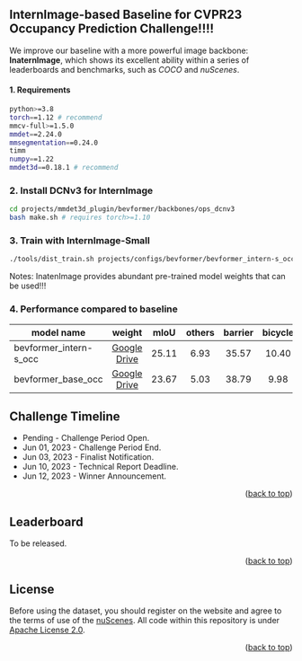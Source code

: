 
## InternImage-based Baseline for CVPR23 Occupancy Prediction Challenge!!!!

We improve our baseline with a more powerful image backbone: **InaternImage**, which shows its excellent ability within a series of leaderboards and benchmarks, such as *COCO* and *nuScenes*.


#### 1. Requirements
```bash
python>=3.8
torch==1.12 # recommend
mmcv-full>=1.5.0
mmdet==2.24.0
mmsegmentation==0.24.0
timm
numpy==1.22
mmdet3d==0.18.1 # recommend
```


### 2. Install DCNv3 for InternImage
```bash
cd projects/mmdet3d_plugin/bevformer/backbones/ops_dcnv3
bash make.sh # requires torch>=1.10
```

### 3. Train with InternImage-Small

```bash
./tools/dist_train.sh projects/configs/bevformer/bevformer_intern-s_occ.py 8 # consumes less than 14G memory
```

Notes: InatenImage provides abundant pre-trained model weights that can be used!!!


### 4. Performance compared to baseline

model name|weight| mIoU | others | barrier | bicycle | bus | car | construction_vehicle | motorcycle | pedestrian | traffic_cone | trailer |  truck | driveable_surface | other_flat | sidewalk | terrain | manmade | vegetation | 
----|:----------:| :--: | :--: | :--: | :--: | :--: | :--: | :--: | :--: | :--: | :--: | :--: | :--: | :--: | :--: | :----------------------: | :---: | :------: | :------: |
bevformer_intern-s_occ|[Google Drive](https://drive.google.com/file/d/1LV9K8hrskKf51xY1wbqTKzK7WZmVXEV_/view?usp=sharing)| 25.11 | 6.93 | 35.57 | 10.40 | 35.97 | 41.23 | 13.72 | 20.30 | 21.10 | 18.34 | 19.18 | 28.64 | 49.82 | 30.74 | 31.00 | 27.44 | 19.29 | 17.29 | 
bevformer_base_occ|[Google Drive](https://drive.google.com/file/d/1NyoiosafAmne1qiABeNOPXR-P-y0i7_I/view?usp=share_link)| 23.67 | 5.03 | 38.79 | 9.98 | 34.41 | 41.09 | 13.24 | 16.50 | 18.15 | 17.83 | 18.66 | 27.70 | 48.95 | 27.73 | 29.08 | 25.38 | 15.41 | 14.46 | 



## Challenge Timeline
- Pending - Challenge Period Open.
- Jun 01, 2023 - Challenge Period End.
- Jun 03, 2023 - Finalist Notification.
- Jun 10, 2023 - Technical Report Deadline.
- Jun 12, 2023 - Winner Announcement.
<p align="right">(<a href="#top">back to top</a>)</p>


## Leaderboard 
To be released.

<p align="right">(<a href="#top">back to top</a>)</p>

## License
Before using the dataset, you should register on the website and agree to the terms of use of the [nuScenes](https://www.nuscenes.org/nuscenes).
All code within this repository is under [Apache License 2.0](./LICENSE).

<p align="right">(<a href="#top">back to top</a>)</p>
